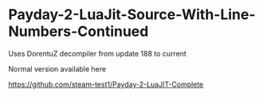 # Payday-2-LuaJit-Source-With-Line-Numbers-Continued

Uses DorentuZ decompiler from update 188 to current

Normal version available here

https://github.com/steam-test1/Payday-2-LuaJIT-Complete
